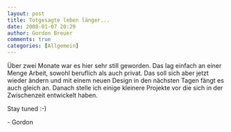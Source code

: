 ```yaml
---
layout: post
title: Totgesagte leben länger...
date: 2008-01-07 20:29
author: Gordon Breuer
comments: true
categories: [Allgemein]
---
```

<p>
&Uuml;ber zwei Monate war es hier sehr still geworden. Das lag einfach an einer Menge Arbeit, sowohl beruflich als auch privat. Das soll sich aber jetzt wieder &auml;ndern und mit einem neuen Design in den n&auml;chsten Tagen f&auml;ngt es auch gleich an. Danach stelle ich einige kleinere Projekte vor die sich in der Zwischenzeit entwickelt haben.
</p>
<p>
Stay tuned :-)
</p>
<p>
- Gordon
</p>
